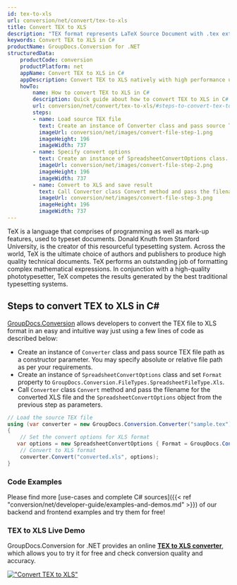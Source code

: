 ```yaml
---
id: tex-to-xls
url: conversion/net/convert/tex-to-xls
title: Convert TEX to XLS
description: "TEX format represents LaTeX Source Document with .tex extension. Learn how to convert TEX to XLS file programmatically in C# language using GroupDocs.Conversion for .NET library."
keywords: Convert TEX to XLS in C#
productName: GroupDocs.Conversion for .NET
structuredData:
    productCode: conversion
    productPlatform: net
    appName: Convert TEX to XLS in C#
    appDescription: Convert TEX to XLS natively with high performance using C# language and server side GroupDocs.Conversion for .NET APIs, without the use of any software like Microsoft or Open Office.
    howTo:
        name: How to convert TEX to XLS in C# 
        description: Quick guide about how to convert TEX to XLS in C# with high performance and accuracy.
        url: conversion/net/convert/tex-to-xls/#steps-to-convert-tex-to-xls-in-c
        steps:
        - name: Load source TEX file 
          text: Create an instance of Converter class and pass source TEX file path as a constructor parameter. You may specify absolute or relative file path as per your requirements. 
          imageUrl: conversion/net/images/convert-file-step-1.png
          imageHeight: 196
          imageWidth: 737
        - name: Specify convert options 
          text: Create an instance of SpreadsheetConvertOptions class.
          imageUrl: conversion/net/images/convert-file-step-2.png
          imageHeight: 196
          imageWidth: 737
        - name: Convert to XLS and save result 
          text: Call Converter class Convert method and pass the filename for the converted HTML file and the SpreadsheetConvertOptions object from the previous step as parameters.
          imageUrl: conversion/net/images/convert-file-step-3.png
          imageHeight: 196
          imageWidth: 737
---
```


TeX is a language that comprises of programming as well as mark-up features, used to typeset documents. Donald Knuth from Stanford University, is the creator of this resourceful typesetting system. Across the world, TeX is the ultimate choice of authors and publishers to produce high quality technical documents. TeX performs an outstanding job of formatting complex mathematical expressions. In conjunction with a high-quality phototypesetter, TeX competes the results generated by the best traditional typesetting systems.

## Steps to convert TEX to XLS in C#

[GroupDocs.Conversion](https://products.groupdocs.com/conversion/net) allows developers to convert the TEX file to XLS format in an easy and intuitive way just using a few lines of code as described below:

* Create an instance of `Converter` class and pass source TEX file path as a constructor parameter. You may specify absolute or relative file path as per your requirements. 
* Create an instance of `SpreadsheetConvertOptions` class and set `Format` property to `GroupDocs.Conversion.FileTypes.SpreadsheetFileType.Xls`.
* Call `Converter` class `Convert` method and pass the filename for the converted XLS file and the `SpreadsheetConvertOptions` object from the previous step as parameters.

```csharp
// Load the source TEX file
using (var converter = new GroupDocs.Conversion.Converter("sample.tex"))
{
    // Set the convert options for XLS format
   var options = new SpreadsheetConvertOptions { Format = GroupDocs.Conversion.FileTypes.SpreadsheetFileType.Xls };
    // Convert to XLS format
    converter.Convert("converted.xls", options);
}
```

### Code Examples

Please find more [use-cases and complete C# sources]({{< ref "conversion/net/developer-guide/examples-and-demos.md" >}}) of our backend and frontend examples and try them for free!

### TEX to XLS Live Demo

GroupDocs.Conversion for .NET provides an online [**TEX to XLS converter**](https://products.groupdocs.app/conversion/tex-to-xls), which allows you to try it for free and check conversion quality and accuracy.

[!["Convert TEX to XLS"](conversion/net/images/convert-to-xls/convert-tex-to-xls.png)](https://products.groupdocs.app/conversion/tex-to-xls)